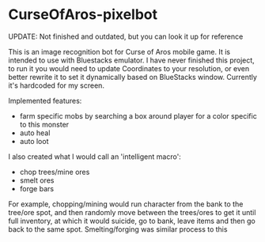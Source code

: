 # CurseOfAros-pixelbot

UPDATE: Not finished and outdated, but you can look it up for reference


This is an image recognition bot for Curse of Aros mobile game. It is intended to use with Bluestacks emulator.
I have never finished this project, to run it you would need to update Coordinates to your resolution, or even better rewrite it to set it dynamically based on BlueStacks window. Currently it's hardcoded for my screen.

Implemented features:

- farm specific mobs by searching a box around player for a color specific to this monster
- auto heal
- auto loot

I also created what I would call an 'intelligent macro':
- chop trees/mine ores
- smelt ores
- forge bars

For example, chopping/mining would run character from the bank to the tree/ore spot, and then randomly move between the trees/ores to get it until full inventory, at which it would suicide, go to bank, leave items and then go back to the same spot. Smelting/forging was similar process to this
